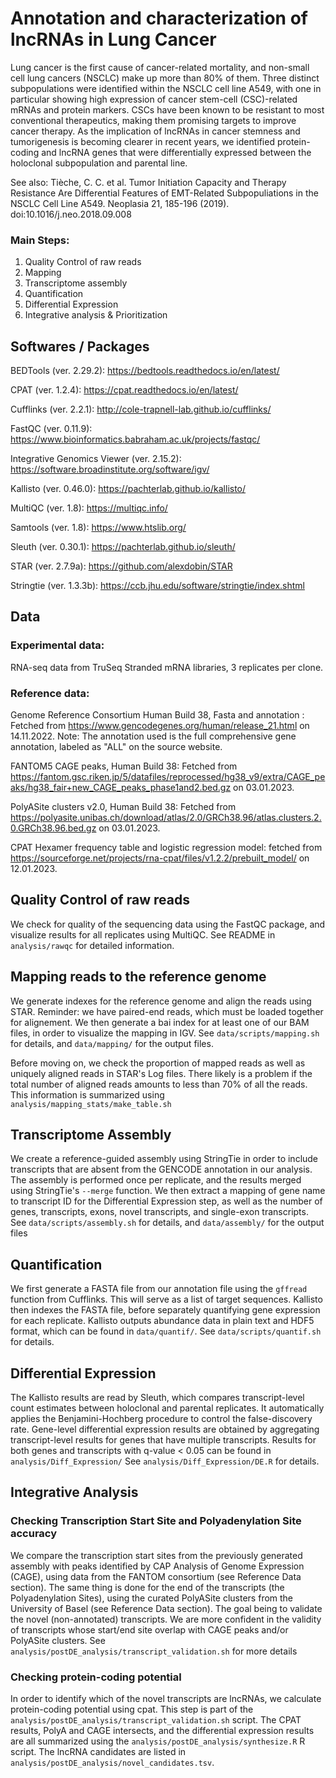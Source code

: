 # Annotation and characterization of lncRNAs in Lung Cancer
Lung cancer is the first cause of cancer-related mortality, and non-small cell lung cancers (NSCLC) make up more than 80% of them. Three distinct subpopulations were identified within the NSCLC cell line A549, with one in particular showing high expression of cancer stem-cell (CSC)-related mRNAs and protein markers. CSCs have been known to be resistant to most conventional therapeutics, making them promising targets to improve cancer therapy. As the implication of lncRNAs in cancer stemness and tumorigenesis is becoming clearer in recent years, we identified protein-coding and lncRNA genes that were differentially expressed between the holoclonal subpopulation and parental line. 

See also: Tièche, C. C. et al. Tumor Initiation Capacity and Therapy Resistance Are Differential Features of EMT-Related Subpopuliations in the NSCLC Cell Line A549. Neoplasia 21, 185-196 (2019). doi:10.1016/j.neo.2018.09.008

### Main Steps:
1. Quality Control of raw reads
2. Mapping
3. Transcriptome assembly
4. Quantification
5. Differential Expression
6. Integrative analysis & Prioritization

## Softwares / Packages
BEDTools (ver. 2.29.2): https://bedtools.readthedocs.io/en/latest/ 

CPAT (ver. 1.2.4): https://cpat.readthedocs.io/en/latest/

Cufflinks (ver. 2.2.1): http://cole-trapnell-lab.github.io/cufflinks/

FastQC (ver. 0.11.9): https://www.bioinformatics.babraham.ac.uk/projects/fastqc/

Integrative Genomics Viewer (ver. 2.15.2): https://software.broadinstitute.org/software/igv/

Kallisto (ver. 0.46.0): https://pachterlab.github.io/kallisto/

MultiQC (ver. 1.8): https://multiqc.info/

Samtools (ver. 1.8): https://www.htslib.org/

Sleuth (ver. 0.30.1): https://pachterlab.github.io/sleuth/

STAR (ver. 2.7.9a): https://github.com/alexdobin/STAR

Stringtie (ver. 1.3.3b): https://ccb.jhu.edu/software/stringtie/index.shtml

## Data
### Experimental data:
RNA-seq data from TruSeq Stranded mRNA libraries, 3 replicates per clone.

### Reference data:
Genome Reference Consortium Human Build 38, Fasta and annotation : Fetched from https://www.gencodegenes.org/human/release_21.html on 14.11.2022.
Note: The annotation used is the full comprehensive gene annotation, labeled as "ALL" on the source website.

FANTOM5 CAGE peaks, Human Build 38: Fetched from https://fantom.gsc.riken.jp/5/datafiles/reprocessed/hg38_v9/extra/CAGE_peaks/hg38_fair+new_CAGE_peaks_phase1and2.bed.gz on 03.01.2023.

PolyASite clusters v2.0, Human Build 38: Fetched from https://polyasite.unibas.ch/download/atlas/2.0/GRCh38.96/atlas.clusters.2.0.GRCh38.96.bed.gz on 03.01.2023.

CPAT Hexamer frequency table and logistic regression model: fetched from https://sourceforge.net/projects/rna-cpat/files/v1.2.2/prebuilt_model/ on 12.01.2023.
 
## Quality Control of raw reads
We check for quality of the sequencing data using the FastQC package, and visualize results for all replicates using MultiQC.
See README in `analysis/rawqc` for detailed information.

## Mapping reads to the reference genome
We generate indexes for the reference genome and align the reads using STAR. 
Reminder: we have paired-end reads, which must be loaded together for alignement.
We then generate a bai index for at least one of our BAM files, in order to visualize the mapping in IGV.
See `data/scripts/mapping.sh` for details, and `data/mapping/` for the output files.

Before moving on, we check the proportion of mapped reads as well as uniquely aligned reads in STAR's Log files. There likely is a problem if the total number of aligned reads amounts to less than 70% of all the reads. This information is summarized using `analysis/mapping_stats/make_table.sh`


## Transcriptome Assembly
We create a reference-guided assembly using StringTie in order to include transcripts that are absent from the GENCODE annotation in our analysis. The assembly is performed once per replicate, and the results merged using StringTie's `--merge` function. We then extract a mapping of gene name to transcript ID for the Differential Expression step, as well as the number of genes, transcripts, exons, novel transcripts, and single-exon transcripts.
See `data/scripts/assembly.sh` for details, and `data/assembly/` for the output files


## Quantification
We first generate a FASTA file from our annotation file using the `gffread` function from Cufflinks. This will serve as a list of target sequences. Kallisto then indexes the FASTA file, before separately quantifying gene expression for each replicate. Kallisto outputs abundance data in plain text and HDF5 format, which can be found in `data/quantif/`.
See `data/scripts/quantif.sh` for details.


## Differential Expression
The Kallisto results are read by Sleuth, which compares transcript-level count estimates between holoclonal and parental replicates. It automatically applies the Benjamini-Hochberg procedure to control the false-discovery rate. Gene-level differential expression results are obtained by aggregating transcript-level results for genes that have multiple transcripts. Results for both genes and transcripts with q-value < 0.05 can be found in `analysis/Diff_Expression/`
See `analysis/Diff_Expression/DE.R` for details.


## Integrative Analysis
### Checking Transcription Start Site and Polyadenylation Site accuracy
We compare the transcription start sites from the previously generated assembly with peaks identified by CAP Analysis of Genome Expression (CAGE), using data from the FANTOM consortium (see Reference Data section). 
The same thing is done for the end of the transcripts (the Polyadenylation Sites), using the curated PolyASite clusters from the University of Basel (see Reference Data section).
The goal being to validate the novel (non-annotated) transcripts. We are more confident in the validity of transcripts whose start/end site overlap with CAGE peaks and/or PolyASite clusters.
See `analysis/postDE_analysis/transcript_validation.sh` for more details
### Checking protein-coding potential
In order to identify which of the novel transcripts are lncRNAs, we calculate protein-coding potential using cpat. This step is part of the `analysis/postDE_analysis/transcript_validation.sh` script.
The CPAT results, PolyA and CAGE intersects, and the differential expression results are all summarized using the `analysis/postDE_analysis/synthesize.R` R script.
The lncRNA candidates are listed in `analysis/postDE_analysis/novel_candidates.tsv`.


